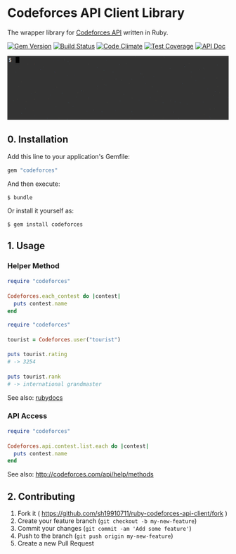 # Codeforces API Client Library

The wrapper library for [Codeforces API](http://codeforces.com/api/help) written in Ruby.

[![Gem Version](https://img.shields.io/gem/v/codeforces.svg?style=flat)](https://rubygems.org/gems/codeforces)
[![Build Status](https://img.shields.io/travis/sh19910711/ruby-codeforces-api-client.svg?style=flat)](https://travis-ci.org/sh19910711/ruby-codeforces-api-client)
[![Code Climate](https://img.shields.io/codeclimate/github/sh19910711/ruby-codeforces-api-client.svg?style=flat)](https://codeclimate.com/github/sh19910711/ruby-codeforces-api-client)
[![Test Coverage](https://img.shields.io/codeclimate/coverage/github/sh19910711/ruby-codeforces-api-client.svg?style=flat)](https://codeclimate.com/github/sh19910711/ruby-codeforces-api-client)
[![API Doc](http://img.shields.io/badge/RubyDocs-API-green.svg?style=flat)](http://www.rubydoc.info/github/sh19910711/ruby-codeforces-api-client)

![Demo](https://raw.githubusercontent.com/sh19910711/test/afbd63b242a3489f0b962359fb96e03fe9cd1c1f/output-16.gif)

## 0. Installation

Add this line to your application's Gemfile:

```ruby
gem "codeforces"
```

And then execute:

    $ bundle

Or install it yourself as:

    $ gem install codeforces

## 1. Usage

### Helper Method

```ruby
require "codeforces"

Codeforces.each_contest do |contest|
  puts contest.name
end
```

```ruby
require "codeforces"

tourist = Codeforces.user("tourist")

puts tourist.rating
# -> 3254

puts tourist.rank
# -> international grandmaster
```

See also: [rubydocs](http://www.rubydoc.info/github/sh19910711/ruby-codeforces-api-client/Codeforces/Helper)

### API Access

```ruby
require "codeforces"

Codeforces.api.contest.list.each do |contest|
  puts contest.name
end
```

See also: http://codeforces.com/api/help/methods

## 2. Contributing

1. Fork it ( https://github.com/sh19910711/ruby-codeforces-api-client/fork )
2. Create your feature branch (`git checkout -b my-new-feature`)
3. Commit your changes (`git commit -am 'Add some feature'`)
4. Push to the branch (`git push origin my-new-feature`)
5. Create a new Pull Request


